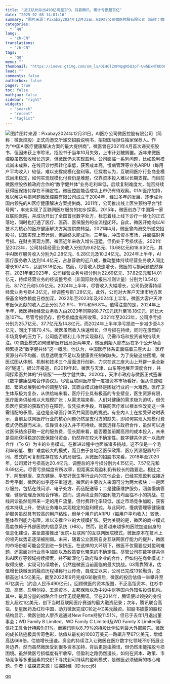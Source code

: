 ```yaml
---
title: "浙江杭州杀出490亿明星IPO，背靠腾讯、累计亏损超百亿"
date: "2025-02-08 14:01:16"
summary: "图片来源：Pixabay2024年12月31日，AI医疗公司微医控股有限公司（简称：微医控股）正式向..."
categories:
  - "qq"
lang:
  - "zh-CN"
translations:
  - "zh-CN"
tags:
  - "qq"
menu: ""
thumbnail: "https://inews.gtimg.com/om_ls/OI4Gl2mPNpgN5Q3pT-UwhExNTUDOFz3Bng7LRyDbybh50AA_640360/0"
lead: ""
comments: false
authorbox: false
pager: true
toc: false
mathjax: false
sidebar: "right"
widgets:
  - "search"
  - "recent"
  - "taglist"
---
```


![图片](https://inews.gtimg.com/om_bt/OCSFxmpAAU0KdQ6wYWNZbCmPuqSi8dax8mdx--6GhB_PkAA/641)图片来源：Pixabay2024年12月31日，AI医疗公司微医控股有限公司（简称：微医控股）正式向港交所递交招股说明书，招银国际担任独家保荐人。作为“中国AI医疗健康解决方案的最大提供商”，微医曾在2021年4月首次递交招股书，但因未获上市聆讯，招股书于当年10月失效，上市计划被搁置。近年来微医控股虽然营收增长迅速，但微医仍未实现盈利。公司面临一系列问题，比如盈利模式尚未成熟，在线问诊付费转化率低，获客成本高，慢病管理等业务ARPU（每用户平均收入）较低，难以支撑规模化盈利等。征探君认为，互联网医疗行业商业模式尚未稳定，如何实现规模化付费仍是难题，仅靠资本投入难以长期支撑。而目前微医控股依赖政府合作的“数字健共体”业务毛利率低，后续复制难度大，能否持续获得医保拨付存在不确定性。微医控股能否成功上市仍有待观察。01AI医疗加持，难以解决亏损问题微医控股有限公司成立于2004年，经过多年的发展，逐步成为国内领先的AI医疗健康解决方案提供商。2011年，公司推出线上医生预约平台“挂号网”，率先实现了互联网医疗服务的初步探索。2015年，微医创办了中国第一家互联网医院，并成功开出了全国首张数字处方，标志着线上线下诊疗一体化的正式落地，同时也打通了医疗、医药、医保服务的全流程闭环。自此，微医开始向以AI技术为核心的医疗健康解决方案提供商转型。2021年4月，微医曾向港交所递交招股书，试图实现上市计划，但最终未能成功。三年后，冲击资本市场，并面临财务亏损。在财务表现方面，微医近年来收入增长迅猛，但仍处于亏损状态。2021年至2023年，公司持续经营业务收入分别为9.62亿元、13.68亿元和18.63亿元，其中AI医疗服务收入分别为2.28亿元、6.28亿元及10.24亿元。2024年上半年，AI医疗服务收入达到14.4亿元，占总营收的近八成，推动整体持续经营业务收入同比增长107.4%，达到18.18亿元。然而，尽管收入快速增长，微医的亏损问题依然存在。2021年至2023年，公司经营业务亏损分别为22.69亿元、37.82亿元和14.01亿元，持续经营业务的经调整亏损（非国际财务报告准则计量）分别为13.54亿元、8.17亿元和5.05亿元。2024年上半年，尽管收入大幅增长，公司仍录得持续经营业务亏损4.3亿元，经调整亏损1.28亿元。此外，公司对大客户天津市地方医保基金的依赖度日益加深，2022年至2023年及2024年上半年，微医大客户天津市医保贡献的收入占比分别为2.9%、19%和56.8%。值得注意的是，2024年上半年，微医持续经营业务收入由2023年同期的8.77亿元跃升至18.18亿元，同比大涨107%。尽管亏损仍存，但亏损幅度有所收窄。2021年至2023年，公司净亏损分别为25.7亿元、37.7亿元及14.8亿元，而2024年上半年净亏损进一步减少至4.3亿元，同比下降70.4%。微医虽然收入快速增长，但亏损在持续，同时在激烈的市场竞争的压力下，公司能否顺利上市并实现盈利，仍需市场和投资者的持续关注。02商业模式如何破解医疗困局近两年来，微医创始人廖杰远在多个公开场合频繁提及“数字健共体”这一概念。他认为，中国医疗体系正面临着三座大山：医疗资源分布不均衡、信息透明度不足以及健康责任制的缺失。为了突破这些困境，微医试图从体制、机制和技术三个层面进行创新，力求在这三座大山上开辟一条全新的“隧道”。据公开报道，自2019年起，微医与天津、山东等地展开深度合作，共同探索医共体的“升级版”——数字健共体。2020年，天津市政府与微医正式签署《数字健康战略合作协议》。尽管互联网医疗曾一度被资本市场看好，但从快速崛起、繁荣发展到如今的调整阶段，其商业模式始终是困扰行业的一大难题。医疗卫生体系极为复杂，从供给端来看，医疗行业具有极高的专业壁垒，医生资源有限，医疗服务供给难以大规模扩张；从需求端来看，人们对健康的需求极为迫切，但优质医疗资源的获取仍存在障碍。仅凭技术手段，互联网医疗难以根本性改变这一供需错配的矛盾，这也是全球医疗体系共同面临的挑战。有业内人士在接受采访时表示，当前互联网医疗行业的核心问题仍然是支付方的缺失，即如何实现大规模付费模式仍然悬而未决，仅靠资本投入并不可持续。微医选择与政府合作，虽然可以通过医保结余获取一定的服务费，但长期来看，能否覆盖前期高昂的成本投入，未来是否能获得稳定的医保拨付资金，仍然存在较大不确定性。数字健共体这一以政府合作（To G）为主的业务模式，在推进过程中也面临诸多挑战。这不仅是一个毛利率较低、推广难度较大的模式，而且由于各地区医保政策、医疗资源配置的不同，模式的可复制性存在较大的局限性。从微医的招股书来看，2018年至2020年，公司累计亏损高达20.4亿元，调整后的净亏损分别为4.15亿元、7.57亿元和8.69亿元。尽管亏损幅度有所收窄，但距离实现盈利仍有较长的路要走。相比之下，阿里健康、京东健康、平安好医生等行业内的其他企业，已经实现盈利或接近盈亏平衡，微医的似乎还任重道远。微医的主要收入来源可分为两大板块：一是医疗服务，包括在线问诊、电子处方、药品配送等；二是健康维护服务，涵盖慢病管理、健康管理及保险合作等。然而，这两块业务的盈利能力均面临不小的挑战。在线问诊虽然能带来一定的用户流量，但付费转化率较低，加之市场竞争加剧，获客成本持续上升，使该业务难以实现稳定的盈利模式。与此同时，慢病管理等健康维护服务虽然具有较高的用户粘性，但单个用户的ARPU（每用户平均收入）较低，整体盈利能力有限，难以支撑企业的大规模扩张。更为关键的是，微医的商业模式高度依赖于外部医院的信息系统（HIS）。然而，随着越来越多的医院加速自身的信息化建设，甚至直接推出“医院+互联网”的互联网医院模式，微医原本在技术上的领先优势正逐渐被削弱。未来，随着公立医院自身互联网医疗能力的提升，微医的市场份额可能会受到进一步挤压。在这样的大环境下，微医不仅需要应对盈利难题，还需面对行业竞争加剧以及政策变化带来的不确定性。尽管公司在数字健共体和AI医疗等领域持续探索，并不断深化与政府和企业的合作，但如何在商业模式上取得突破，实现可持续增长，仍然是微医当前面临的最大挑战。03背靠腾讯，估值增长快微医的融资历程堪称行业传奇，自成立以来，公司已完成13轮融资，总额高达14.5亿美元。截至2022年9月完成G轮融资后，微医的投后估值一举攀升至67亿美元（约合人民币490亿元）。回顾微医的资本版图，不乏高瓴资本、红杉中国、高盛、启明创投、五源资本、友邦保险以及中投中财等国内外知名投资机构。其中，最具分量的战略合作伙伴无疑是腾讯。早在2014年，腾讯便以领投的身份投入超过1亿美元，创下当时互联网医疗赛道的最大融资纪录；次年，腾讯联合高瓴、复星医药及红杉中国，助力微医完成C轮近4亿美元融资。招股书披露的股权结构显示，微医创始人廖杰远通过New Forte持股11.51%，但已于去年1月退出董事会；WD Family B Limited、WD Family C Limited及WD Family X Limited等信托工具合计持股9.01%。而腾讯则以8.79%的持股比例位列最大外部股东。微医的成长轨迹极具传奇色彩，估值从最初的1000万美元一路飙升至67亿美元，增幅高达669倍，估值增长迅速。资金的持续注入让微医在医疗数字化领域不断拓展业务边界。然而虽然微医受到很多资本加持，背后更是由腾讯，但仍然未能摆脱亏损困境。虽然微医亏损幅度有所收窄，但盈利之路仍然漫长，如何在资本、政策、市场竞争等多重因素的交织下寻找到可持续的盈利模式，是微医必须破解的核心难题。作者丨征探君来源丨征探财经（ID:teccj6)

[qq](https://new.qq.com/rain/a/20250208A04GUK00)
